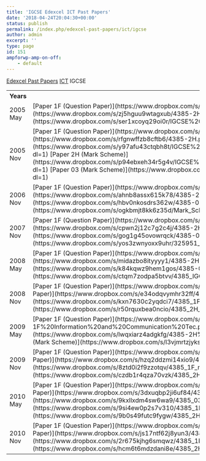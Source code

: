 ```yaml
---
title: 'IGCSE Edexcel ICT Past Papers'
date: '2018-04-24T20:04:30+00:00'
status: publish
permalink: /index.php/edexcel-past-papers/ict/igcse
author: admin
excerpt: ''
type: page
id: 151
ampforwp-amp-on-off:
    - default
---
```

[Edexcel Past Papers](/index.php/edexcel-past-papers/)  [ICT](/index.php/edexcel-past-papers/ict/)  IGCSE

<table class="table" style="width:100%"><tbody><tr><th>Years</th><th>Download</th></tr><tr><td>2005 May</td><td>[Paper 1F (Question Paper)](https://www.dropbox.com/s/1nyz37n4xn3jbbr/4385-1F.pdf?dl=1)  
[Paper 2H (Question Paper)](https://www.dropbox.com/s/zj5hguu9wtagxub/4385-2H.pdf?dl=1)  
[Paper 1F, 2H, 03 (Mark Scheme)](https://www.dropbox.com/s/ser1xcoyq29oi0r/IGCSE%20ICT%204385%20Mark%20Scheme.pdf?dl=1)</td></tr><tr><td>2005 Nov</td><td>[Paper 1F (Question Paper)](https://www.dropbox.com/s/8czbkg04faxn23i/4385-1F.pdf?dl=1)  
[Paper 2H (Question Paper)](https://www.dropbox.com/s/rfgnwffzb8cftb6/4385-2H.pdf?dl=1)  
[Paper 1F (Mark Scheme)](https://www.dropbox.com/s/y97afu43ctqbh8t/IGCSE%20ICT%204385%20Mark%20Scheme%20P1F%20Nov%2005%20FINAL.pdf?dl=1)  
[Paper 2H (Mark Scheme)](https://www.dropbox.com/s/p94ebxeh34r5g4v/IGCSE%20ICT%204385%20Mark%20Scheme%20P2H%20Nov%2005%20FINAL.pdf?dl=1)  
[Paper 03 (Mark Scheme)](https://www.dropbox.com/s/4klt514cq33tgk1/IGCSE%20ICT%20Case%20Study%20%20P03.pdf?dl=1)</td></tr><tr><td>2006 Nov</td><td>[Paper 1F (Question Paper)](https://www.dropbox.com/s/31kruxqx1hk8ani/4385-1F.pdf?dl=1)  
[Paper 2H (Question Paper)](https://www.dropbox.com/s/ahnb8assx615k78/4385-2H.pdf?dl=1)  
[Paper 03 (Question Paper)](https://www.dropbox.com/s/hbv0nkosdrs362w/4385-03.pdf?dl=1)  
[Paper 1F, 2H, 03 (Mark Scheme)](https://www.dropbox.com/s/ogkbmjt8kk6z35d/Mark_Scheme_4385_Nov%202006.pdf?dl=1)</td></tr><tr><td>2007 Nov</td><td>[Paper 1F (Question Paper)](https://www.dropbox.com/s/wr0n466u193xnpm/4385-1F.pdf?dl=1)  
[Paper 2H (Question Paper)](https://www.dropbox.com/s/cpwn2j12c7g2c4j/4385-2H.pdf?dl=1)  
[Paper 03 (Question Paper)](https://www.dropbox.com/s/gog1g45ovowrqck/4385-03.pdf?dl=1)  
[Paper 1F, 2H, 03 (Mark Scheme)](https://www.dropbox.com/s/yos3zwnyoxx9uhr/325951_4385_IGCSE_ICT_msc_20070104.pdf?dl=1)</td></tr><tr><td>2008 May</td><td>[Paper 1F (Question Paper)](https://www.dropbox.com/s/4ejeti44drj0vgd/4385-1F.pdf?dl=1)  
[Paper 2H (Question Paper)](https://www.dropbox.com/s/midazbo8ityyyy1/4385-2H.pdf?dl=1)  
[Paper 03 (Question Paper)](https://www.dropbox.com/s/k84kqwz9hem1gos/4385-03.pdf?dl=1)  
[Paper 1F, 2H, 03 (Mark Scheme)](https://www.dropbox.com/s/ctqm7zodpa5btvv/4385_IGCSE_ICT__msc_.pdf?dl=1)</td></tr><tr><td>2008 Nov</td><td>[Paper 1F (Question Paper)](https://www.dropbox.com/s/87rb1ztdweppwf3/4385_1F_que_20081107.pdf?dl=1)  
[Paper 2H (Question Paper)](https://www.dropbox.com/s/e34odqvymhr32ff/4385_2H_que_20081107.pdf?dl=1)  
[Paper 1F (Mark Scheme)](https://www.dropbox.com/s/kxn7630c2yqdci7/4385_1F_rms_20090114.pdf?dl=1)  
[Paper 2H (Mark Scheme)](https://www.dropbox.com/s/r50rquxbea0ncio/4385_2H_rms_20090114.pdf?dl=1)</td></tr><tr><td>2009 May</td><td>[Paper 1F (Question Paper)](https://www.dropbox.com/s/7jk77u4prh05y8b/4385-1F%20Information%20and%20Communication%20Tec.pdf?dl=1)  
[Paper 2H (Question Paper)](https://www.dropbox.com/s/lwqxiarz4adgkfg/4385-2H%20Information%20and%20Communication%20Tec.pdf?dl=1)  
[Paper 1F, 2H (Mark Scheme)](https://www.dropbox.com/s/l3vjmrtzjyksmu9/iGCSE%20ICT.pdf?dl=1)</td></tr><tr><td>2009 Nov</td><td>[Paper 1F (Question Paper)](https://www.dropbox.com/s/w00z0mior9ps05z/4385_1F_que_20091105.pdf?dl=1)  
[Paper 2H (Question Paper)](https://www.dropbox.com/s/hzq2ddzmi14xio9/4385_2H_que_20091105.pdf?dl=1)  
[Paper 1F (Mark Scheme)](https://www.dropbox.com/s/8ztd0i2f9zzotqv/4385_1F_msc_20091215.pdf?dl=1)  
[Paper 2H (Mark Scheme)](https://www.dropbox.com/s/czdb1r4qza70vzk/4385_2H_msc_20091130.pdf?dl=1)</td></tr><tr><td>2010 May</td><td>[Paper 1F (Question Paper)](https://www.dropbox.com/s/303ioupqzu4axcz/4385_1F_que_20100621.pdf?dl=1)  
[Paper 2H (Question Paper)](https://www.dropbox.com/s/3dxuqbp2ji6uf84/4385_2H_que_20100621.pdf?dl=1)  
[Paper 03 (Question Paper)](https://www.dropbox.com/s/9kxllxdm4sw6wa9/4385_03_que_20100515.pdf?dl=1)  
[Paper 1F (Mark Scheme)](https://www.dropbox.com/s/9si4ew0p2s7v310/4385_1F_msc_20100712.pdf?dl=1)  
[Paper 2H (Mark Scheme)](https://www.dropbox.com/s/9b0s49futc9fygw/4385_2H_msc_20100707.pdf?dl=1)</td></tr><tr><td>2010 Nov</td><td>[Paper 1F (Question Paper)](https://www.dropbox.com/s/7cxrur7bjuexefl/4385_1F_que_20101111.pdf?dl=1)  
[Paper 2H (Question Paper)](https://www.dropbox.com/s/js17ntf62j8yun3/4385_2H_que_20101111.pdf?dl=1)  
[Paper 1F (Mark Scheme)](https://www.dropbox.com/s/2r675kjhg6smqwz/4385_1F_rms_20101214.pdf?dl=1)  
[Paper 2H (Mark Scheme)](https://www.dropbox.com/s/hcm6t6mdzdani8e/4385_2H_rms_20101214.pdf?dl=1)</td></tr></tbody></table>